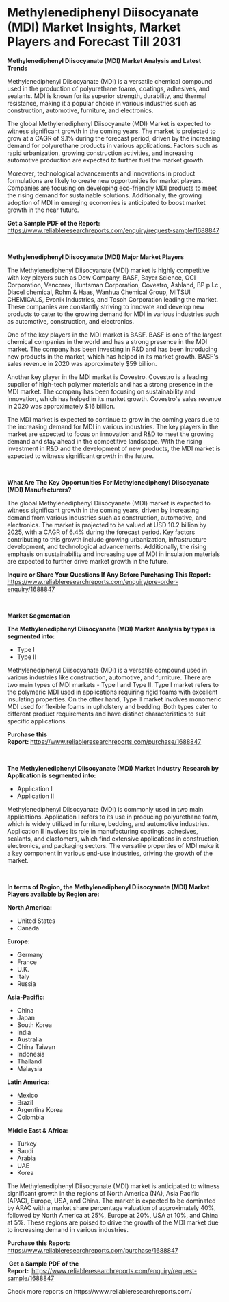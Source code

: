 <p><h1>Methylenediphenyl Diisocyanate (MDI) Market Insights, Market Players and Forecast Till 2031</h1></p><p><strong>Methylenediphenyl Diisocyanate (MDI) Market Analysis and Latest Trends</strong></p>
<p><p>Methylenediphenyl Diisocyanate (MDI) is a versatile chemical compound used in the production of polyurethane foams, coatings, adhesives, and sealants. MDI is known for its superior strength, durability, and thermal resistance, making it a popular choice in various industries such as construction, automotive, furniture, and electronics.</p><p>The global Methylenediphenyl Diisocyanate (MDI) Market is expected to witness significant growth in the coming years. The market is projected to grow at a CAGR of 9.1% during the forecast period, driven by the increasing demand for polyurethane products in various applications. Factors such as rapid urbanization, growing construction activities, and increasing automotive production are expected to further fuel the market growth.</p><p>Moreover, technological advancements and innovations in product formulations are likely to create new opportunities for market players. Companies are focusing on developing eco-friendly MDI products to meet the rising demand for sustainable solutions. Additionally, the growing adoption of MDI in emerging economies is anticipated to boost market growth in the near future.</p></p>
<p><strong>Get a Sample PDF of the Report:&nbsp;</strong> <a href="https://www.reliableresearchreports.com/enquiry/request-sample/1688847">https://www.reliableresearchreports.com/enquiry/request-sample/1688847</a></p>
<p>&nbsp;</p>
<p><strong>Methylenediphenyl Diisocyanate (MDI) Major Market Players</strong></p>
<p><p>The Methylenediphenyl Diisocyanate (MDI) market is highly competitive with key players such as Dow Company, BASF, Bayer Science, OCI Corporation, Vencorex, Huntsman Corporation, Covestro, Ashland, BP p.l.c., Diacel chemical, Rohm & Haas, Wanhua Chemical Group, MITSUI CHEMICALS, Evonik Industries, and Tosoh Corporation leading the market. These companies are constantly striving to innovate and develop new products to cater to the growing demand for MDI in various industries such as automotive, construction, and electronics.</p><p>One of the key players in the MDI market is BASF. BASF is one of the largest chemical companies in the world and has a strong presence in the MDI market. The company has been investing in R&D and has been introducing new products in the market, which has helped in its market growth. BASF's sales revenue in 2020 was approximately $59 billion.</p><p>Another key player in the MDI market is Covestro. Covestro is a leading supplier of high-tech polymer materials and has a strong presence in the MDI market. The company has been focusing on sustainability and innovation, which has helped in its market growth. Covestro's sales revenue in 2020 was approximately $16 billion.</p><p>The MDI market is expected to continue to grow in the coming years due to the increasing demand for MDI in various industries. The key players in the market are expected to focus on innovation and R&D to meet the growing demand and stay ahead in the competitive landscape. With the rising investment in R&D and the development of new products, the MDI market is expected to witness significant growth in the future.</p></p>
<p>&nbsp;</p>
<p><strong>What Are The Key Opportunities For Methylenediphenyl Diisocyanate (MDI) Manufacturers?</strong></p>
<p><p>The global Methylenediphenyl Diisocyanate (MDI) market is expected to witness significant growth in the coming years, driven by increasing demand from various industries such as construction, automotive, and electronics. The market is projected to be valued at USD 10.2 billion by 2025, with a CAGR of 6.4% during the forecast period. Key factors contributing to this growth include growing urbanization, infrastructure development, and technological advancements. Additionally, the rising emphasis on sustainability and increasing use of MDI in insulation materials are expected to further drive market growth in the future.</p></p>
<p><strong>Inquire or Share Your Questions If Any Before Purchasing This Report:</strong> <a href="https://www.reliableresearchreports.com/enquiry/pre-order-enquiry/1688847">https://www.reliableresearchreports.com/enquiry/pre-order-enquiry/1688847</a></p>
<p>&nbsp;</p>
<p><strong>Market Segmentation</strong></p>
<p><strong>The Methylenediphenyl Diisocyanate (MDI) Market Analysis by types is segmented into:</strong></p>
<p><ul><li>Type I</li><li>Type II</li></ul></p>
<p><p>Methylenediphenyl Diisocyanate (MDI) is a versatile compound used in various industries like construction, automotive, and furniture. There are two main types of MDI markets - Type I and Type II. Type I market refers to the polymeric MDI used in applications requiring rigid foams with excellent insulating properties. On the other hand, Type II market involves monomeric MDI used for flexible foams in upholstery and bedding. Both types cater to different product requirements and have distinct characteristics to suit specific applications.</p></p>
<p><strong>Purchase this Report:&nbsp;</strong><a href="https://www.reliableresearchreports.com/purchase/1688847">https://www.reliableresearchreports.com/purchase/1688847</a></p>
<p>&nbsp;</p>
<p><strong>The Methylenediphenyl Diisocyanate (MDI) Market Industry Research by Application is segmented into:</strong></p>
<p><ul><li>Application I</li><li>Application II</li></ul></p>
<p><p>Methylenediphenyl Diisocyanate (MDI) is commonly used in two main applications. Application I refers to its use in producing polyurethane foam, which is widely utilized in furniture, bedding, and automotive industries. Application II involves its role in manufacturing coatings, adhesives, sealants, and elastomers, which find extensive applications in construction, electronics, and packaging sectors. The versatile properties of MDI make it a key component in various end-use industries, driving the growth of the market.</p></p>
<p>&nbsp;</p>
<p><strong>In terms of Region, the Methylenediphenyl Diisocyanate (MDI) Market Players available by Region are:</strong></p>
<p>
    <p> <strong> North America: </strong>
        <ul>
            <li>United States</li>
            <li>Canada</li>
        </ul>
        </p> 
    <p> <strong> Europe: </strong>
        <ul>
            <li>Germany</li>
            <li>France</li>
            <li>U.K.</li>
            <li>Italy</li>
            <li>Russia</li>
        </ul>
        </p> 
    <p> <strong> Asia-Pacific: </strong>
        <ul>
            <li>China</li>
            <li>Japan</li>
            <li>South Korea</li>
            <li>India</li>
            <li>Australia</li>
            <li>China Taiwan</li>
            <li>Indonesia</li>
            <li>Thailand</li>
            <li>Malaysia</li>
        </ul>
        </p> 
    <p> <strong> Latin America: </strong>
        <ul>
            <li>Mexico</li>
            <li>Brazil</li>
            <li>Argentina Korea</li>
            <li>Colombia</li>
        </ul>
        </p> 
    <p> <strong> Middle East & Africa: </strong>
        <ul>
            <li>Turkey</li>
            <li>Saudi</li>
            <li>Arabia</li>
            <li>UAE</li>
            <li>Korea</li>
        </ul>
    </p>
    </p>
<p><p>The Methylenediphenyl Diisocyanate (MDI) market is anticipated to witness significant growth in the regions of North America (NA), Asia Pacific (APAC), Europe, USA, and China. The market is expected to be dominated by APAC with a market share percentage valuation of approximately 40%, followed by North America at 25%, Europe at 20%, USA at 10%, and China at 5%. These regions are poised to drive the growth of the MDI market due to increasing demand in various industries.</p></p>
<p><strong>Purchase this Report: </strong><a href="https://www.reliableresearchreports.com/purchase/1688847">https://www.reliableresearchreports.com/purchase/1688847</a></p>
<p>&nbsp;<strong>Get a Sample PDF of the Report:&nbsp;&nbsp;</strong><a href="https://www.reliableresearchreports.com/enquiry/request-sample/1688847">https://www.reliableresearchreports.com/enquiry/request-sample/1688847</a></p>
<p><strong></strong></p>
<p>Check more reports on https://www.reliableresearchreports.com/</p>